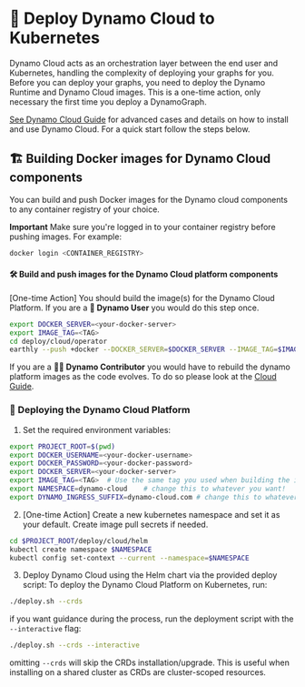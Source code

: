 <!--
SPDX-FileCopyrightText: Copyright (c) 2025 NVIDIA CORPORATION & AFFILIATES. All rights reserved.
SPDX-License-Identifier: Apache-2.0

Licensed under the Apache License, Version 2.0 (the "License");
you may not use this file except in compliance with the License.
You may obtain a copy of the License at

http://www.apache.org/licenses/LICENSE-2.0

Unless required by applicable law or agreed to in writing, software
distributed under the License is distributed on an "AS IS" BASIS,
WITHOUT WARRANTIES OR CONDITIONS OF ANY KIND, either express or implied.
See the License for the specific language governing permissions and
limitations under the License.
-->

# 🚀 Deploy Dynamo Cloud to Kubernetes

Dynamo Cloud acts as an orchestration layer between the end user and Kubernetes, handling the complexity of deploying your graphs for you.
Before you can deploy your graphs, you need to deploy the Dynamo Runtime and Dynamo Cloud images. This is a one-time action, only necessary the first time you deploy a DynamoGraph.

[See Dynamo Cloud Guide](../../../docs/guides/dynamo_deploy/dynamo_cloud.md) for advanced cases and details on how to install and use Dynamo Cloud. For a quick start follow the steps below.


## 🏗️ Building Docker images for Dynamo Cloud components

You can build and push Docker images for the Dynamo cloud components to any container registry of your choice.

**Important** Make sure you're logged in to your container registry before pushing images. For example:

```bash
docker login <CONTAINER_REGISTRY>
```

#### 🛠️ Build and push images for the Dynamo Cloud platform components

[One-time Action]
You should build the image(s) for the Dynamo Cloud Platform.
If you are a **👤 Dynamo User** you would do this step once.

```bash
export DOCKER_SERVER=<your-docker-server>
export IMAGE_TAG=<TAG>
cd deploy/cloud/operator
earthly --push +docker --DOCKER_SERVER=$DOCKER_SERVER --IMAGE_TAG=$IMAGE_TAG
```

If you are a **🧑‍💻 Dynamo Contributor** you would have to rebuild the dynamo platform images as the code evolves. To do so please look at the [Cloud Guide](../../../docs/guides/dynamo_deploy/dynamo_cloud.md).


### 🚀 Deploying the Dynamo Cloud Platform

1. Set the required environment variables:
```bash
export PROJECT_ROOT=$(pwd)
export DOCKER_USERNAME=<your-docker-username>
export DOCKER_PASSWORD=<your-docker-password>
export DOCKER_SERVER=<your-docker-server>
export IMAGE_TAG=<TAG>  # Use the same tag you used when building the images
export NAMESPACE=dynamo-cloud    # change this to whatever you want!
export DYNAMO_INGRESS_SUFFIX=dynamo-cloud.com # change this to whatever you want!
```

2. [One-time Action] Create a new kubernetes namespace and set it as your default. Create image pull secrets if needed.

```bash
cd $PROJECT_ROOT/deploy/cloud/helm
kubectl create namespace $NAMESPACE
kubectl config set-context --current --namespace=$NAMESPACE
```

3. Deploy Dynamo Cloud using the Helm chart via the provided deploy script:
To deploy the Dynamo Cloud Platform on Kubernetes, run:

```bash
./deploy.sh --crds
```

if you want guidance during the process, run the deployment script with the `--interactive` flag:

```bash
./deploy.sh --crds --interactive
```

omitting `--crds` will skip the CRDs installation/upgrade. This is useful when installing on a shared cluster as CRDs are cluster-scoped resources.




